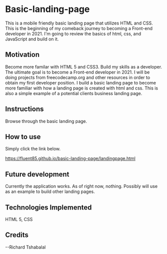 # Basic-landing-page
This is a mobile friendly basic landing page that utilizes HTML and CSS.  This is the beginning of my comeback journey to becoming a Front-end developer in 2021.  I'm going to review the basics of html, css, and JavaScript and build on it.  
 
## Motivation

Become more familar with HTML 5 and CSS3.  Build my skills as a developer.  The ultimate goal is to become a Front-end developer in 2021.  I will be doing projects from freecodecamp.org and other resources in order to obtain my first developer position.  I build a basic landing page to become more familiar with how a landing page is created with html and css.  This is also a simple example of a potential clients business landing page. 

## Instructions


Browse through the basic landing page.


## How to use

Simply click the link below. 

https://fluent85.github.io/basic-landing-page/landingpage.html




## Future development

Currently the application works.  As of right now, nothing.  Possibly will use as an example to build other landing pages.

## Technologies Implemented

HTML 5, CSS 



## Credits

--Richard Tshabalal